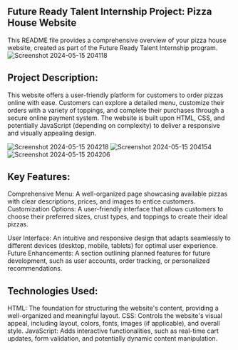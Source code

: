 ## Future Ready Talent Internship Project: Pizza House Website
This README file provides a comprehensive overview of your pizza house website, created as part of the Future Ready Talent Internship program.
![Screenshot 2024-05-15 204118](https://github.com/L4TIF/FRT-Project/assets/139320453/5e199c7b-9719-45ab-803b-a7d192bc8555)

## Project Description:

This website offers a user-friendly platform for customers to order pizzas online with ease. Customers can explore a detailed menu, customize their orders with a variety of toppings, and complete their purchases through a secure online payment system. The website is built upon HTML, CSS, and potentially JavaScript (depending on complexity) to deliver a responsive and visually appealing design.

![Screenshot 2024-05-15 204218](https://github.com/L4TIF/FRT-Project/assets/139320453/0badd1f3-7986-4334-81a1-28089d87ed2f)
![Screenshot 2024-05-15 204154](https://github.com/L4TIF/FRT-Project/assets/139320453/1dbdeddd-1a74-4ca2-b19a-83877f27bd61)
![Screenshot 2024-05-15 204206](https://github.com/L4TIF/FRT-Project/assets/139320453/6fbaf6b2-8389-4a6d-80dd-f921c4017f36)

## Key Features:

Comprehensive Menu: A well-organized page showcasing available pizzas with clear descriptions, prices, and images to entice customers.
Customization Options: A user-friendly interface that allows customers to choose their preferred sizes, crust types, and toppings to create their ideal pizzas.


User Interface: An intuitive and responsive design that adapts seamlessly to different devices (desktop, mobile, tablets) for optimal user experience.
Future Enhancements: A section outlining planned features for future development, such as user accounts, order tracking, or personalized recommendations.

## Technologies Used:

HTML: The foundation for structuring the website's content, providing a well-organized and meaningful layout.
CSS: Controls the website's visual appeal, including layout, colors, fonts, images (if applicable), and overall style.
JavaScript: Adds interactive functionalities, such as real-time cart updates, form validation, and potentially dynamic content manipulation.



